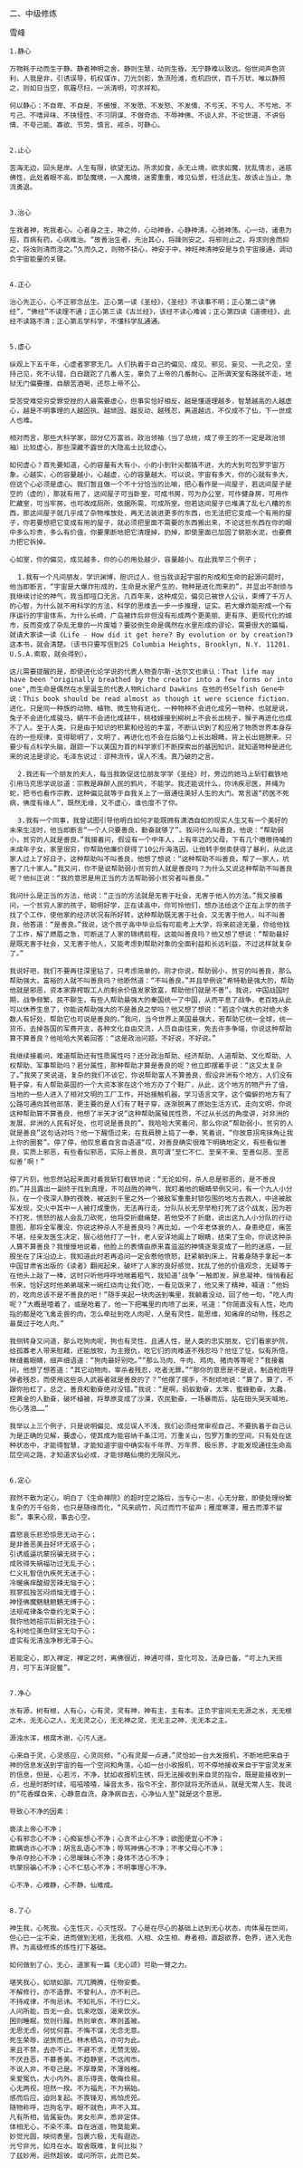 二、中级修炼

雪峰


    1.静心

    万物耗于动而生于静。静者神明之舍。静则生慧，动则生昏。无宁静难以致远。俗世间声色货利，人我是非，引诱误导，机权谋诈，刀光剑影，急流险滩，危机四伏，百千万状，唯以静照之，则如日当空，氛霾尽扫，一派清明，可求祥和。

    何以静心：不自卑、不自是、不傲慢、不发愿、不发怒、不发情、不亏天、不亏人、不亏地、不亏己、不嗜异味、不挟怪性、不习阴谋、不做奇态、不辱神佛、不谈人非、不论世道、不讲俗情、不夸己能、寡欲、节劳、慎言、戒杀，可静心。


    2.止心

    苦海无边，回头是岸。人生有限，欲望无边。所求如食，永无止境，欲求如魔，扰乱情志，迷惑佛性，此处着眼不高，即坠魔境，一入魔境，迷雾重重，难见仙景，枉活此生。故该止当止，急流勇退。


    3.治心

    生我者神，死我者心。心者身之主，神之帅，心动神昏，心静神清，心驰神荡。心一动，诸患为招，百病有药，心病难治。“故善治生者，先治其心，将躁则安之，将邪则止之，将求则舍而抑之，将浊则清而澄之。”久而久之，则物不挠心，神安于中，神旺神清神安是与负宇宙接通，调动负宇宙能量的关键。


    4.正心

    治心先正心，心不正邪念丛生。正心第一读《圣经》，《圣经》不读事不明；正心第二读“佛经”，“佛经”不读理不通；正心第三读《古兰经》，该经不读心难诚；正心第四读《道德经》，此经不读路不清；正心第五学科学，不懂科学乱通通。


    5.虚心

    纵观上下五千年，心虚者寥寥无几。人们执着于自己的偏见、成见、邪见、妄见、一孔之见，坚持己见，死不认错，白白蹉跎了几番人生，辜负了上帝的几番耐心。正所谓天堂有路就不走，地狱无门偏要撞，自酿苦酒喝，还怨上帝不公。

    受苦受难受穷受罪受挫的人最需要虚心，但事实恰好相反，越是懂道理越多，智慧越高的人越虚心，越是不明事理的人越固执、越顽固、越反动、越残忍，离道越远，不仅成不了仙，下一世成人也难。

    相对而言，那些大科学家，部分亿万富翁，政治领袖（当了总统，成了帝王的不一定是政治领袖）比较虚心，那些深藏不露世的大隐高士比较虚心。

    如何虚心？首先要知道，心的容量有大有小，小的小到针尖都插不进，大的大到可包罗宇宙万象。心越实，心的容量越小，心越虚，心的容量越大。可以说，宇宙有多大，你的心就有多大，但这个心必须是虚心。我们暂且做一个不十分恰当的比喻，把心看作是一间屋子，若这间屋子是空的（虚的），那就有用了，这间屋子可当卧室，可成书房，可为办公室，可作健身房，可用作贮藏室，可当牢房，也可改成厕所，依据所需，可成所室。但若这间屋子已堆满了乱七八糟的东西，那这间屋子就几乎成了杂物堆放处，再无法装进更多的东西，也无法把它变成一个有用的屋子，你若要想把它变成有用的屋子，就必须把里面不需要的东西搬出来，不论这些东西在你的眼中多么珍贵，多么有价值，你要果断地把它清理掉，扔掉，即使里面已加固了钢筋水泥，也要费力把它拆掉。

    心如室，你的偏见，成见越多，你的心的用处越少，容量越小。在此我举三个例子；
    
      1.我有一个凡间朋友，学识渊博，胆识过人，但当我谈起宇宙的形成和生命的起源问题时，他当即断言，“宇宙是大爆炸形成的，生命是水里产生的，物种是进化而来的”，并显出不耐烦与我继续讨论的神气，我当即哑口无言。几百年来，这种成见，偏见已被世人公认，束缚了千万人的心智，为什么就不用科学的方法，科学的思维去一步一步推理，证实。若大爆炸能形成一个有序运行的宇宙体系，为什么长崎，广岛被炸后非但没有形成两个更美丽、更有序、更现代化的城市，反而变成了杂乱无章的一片废墟？要驳倒生命是偶然在水里形成的谬论，需要很大的篇幅，就请大家读一读《Life - How did it get here? By evolution or by creation?》这本书，就会清楚。（该书只要写信到25 Columbia Heights, Brooklyn, N.Y. 11201. U.S.A.索取，就会得到）。
    
    这儿需要提醒的是，即使进化论学说的代表人物查尔斯·达尔文也承认：That life may have been "originally breathed by the creator into a few forms or into one",而生命是偶然在水里诞生的代表人物Richard Dawkins 在他的书Selfish Gene中说：This book should be read almost as though it were science fiction. 进化，只是同一种族的动物、植物、微生物有进化，一种物种不会进化成另一物种，也就是说，兔子不会进化成骏马，蜗牛不会进化成耕牛，桃枝嫁接到柳树上不会长出桃子，猴子再进化也成不了人。至于人类，只是由于知识的积累和经验的丰富，不断认识到了和应用了物质世界本身存在的一些规律，变得聪明了，文明了，再进化也不会在后脑勺上长出眼睛，背上长出翅膀来。只要少有点科学头脑，跟踪一下以美国为首的科学家们不断探索出的基因知识，就知道物种是进化来的说法是谬论。毛泽东说过：谬种流传，误人不浅。真乃破的之言。

      2.我还有一个朋友的夫人，每当我敦促这位朋友学学《圣经》时，旁边的她马上斩钉截铁地引用马克思学说驳道：宗教是麻醉人民的鸦片，不能学。我还能说什么，你讳疾忌医，井绳为蛇，把书也看作宗教，这种偏见就等于自我关上了一扇通往美好人生的大门。常言道“药医不死病，佛度有缘人”，既然无缘，又不虚心，谁也度不了你。

      3.我有一个同事，我曾试图引导他明白如何才能既拥有潇洒自如的现实人生又有一个美好的未来生活时，他当即断言“一个人只要善良，勤奋就够了”。我问什么叫善良，他说：“帮助弱小，贫穷的人就是善良。”我接着问，假设有一个中年人，上有年迈的父母，下有几个嗷嗷待哺的未成年子女，家里很穷，你帮助他廉价获得了10公斤海洛因，让他转手倒卖获得了暴利，从此这家人过上了好日子，这种帮助叫不叫善良，他想了想说：“这种帮助不叫善良，帮了一家人，坑害了几十家人。”我又问，你不是说帮助弱小贫穷的人就是善良吗？为什么又说这种帮助不叫善良呢？他纠正说：“我的意思是用正当的方法帮助弱小贫穷者叫善良。”

    我问什么是正当的方法，他说：“正当的方法就是无害于社会，无害于他人的方法。”我又接着问，一个贫穷人家的孩子，聪明好学，正在读高中，你可怜他们，想办法给这个正在上学的孩子找了个工作，使他家的经济状况有所好转，这种帮助既无害于社会，又无害于他人，叫不叫善良，他答道：“是善良。”我说，这个孩子高中毕业后有可能考上大学，将来前途无量，你给他找了工作，解了燃眉之急，可断送了人家的锦绣前程，这能叫善良吗？他又想了想说：“帮助最好是既无害于社会，又无害于他人，又能考虑到帮助对象的全面利益和长远利益，不过这样就复杂了。”
    
    我说好吧，我们不要再往深里钻了，只考虑简单的，刚才你说，帮助弱小，贫穷的叫善良，那么帮助强大，富裕的人就不叫善良吗？他断然道：“不叫善良。”并且举例说“希特勒是强大的，帮助他就是邪恶，资本家靠榨取工人的剩余价值发家致富，帮助他们就是不善”。我说，中国战国时期，战争频繁，民不聊生，有些人帮助最强大的秦国统一了中国，从而平息了战争，老百姓从此可以休养生息了，你能说帮助强大的不是善良之举吗？他又想了想说：“若这个强大的对绝大多数人有好处，帮助它也可说是善良的。”我问，当今世界上美国最强大，若帮助它统一全球，统一货币，去掉各国的军费开支，各种文化自由交流，人员自由往来，免去许多争端，你说这种帮助算不算善良？他哈哈大笑着回答：“这是政治问题，不好说，不好说。”
    
    我继续接着问，难道帮助还有性质属性吗？还分政治帮助、经济帮助、人道帮助、文化帮助、人权帮助、军事帮助吗？若分属性，那种帮助才算是善良的呢？他立即摆着手说：“这又太复杂了。”我笑了笑说道，复杂的我们不谈它，你说帮助富人不算善良，假设非洲有个地方，人们没有鞋子穿，有人帮助英国的一个大资本家在这个地方办了个鞋厂，从此，这个地方的物产升了值，当地的一些人进入了相对文明的工厂工作，开始接触机器，学习语言文字，这个偏僻的地方有了公路可通向其他部落，更主要的是人们有了鞋子穿，逐渐脱离了原始生活方式，走向文明，你说这种帮助算不算善良，他想了半天才说“这种帮助属殖民性质，不过从长远的角度讲，对非洲的发展，非洲的人民有好处，也可说是善良的”。我哈哈大笑着问，那么你说“帮助弱小，贫穷的人就是善良”这句话对吗？他一下醒悟过来，在我肩膀上捣了一拳，笑着说，“你故意拐弯抹角让我上你的圈套”。停了停，他叹息着自言自语道“哎，对善良确实很难下明确地定义，有些看似善良，实质上邪恶，有些看似邪恶，实际上善良，真可谓‘至仁不仁、至亲不亲、至善似恶、至恶似善’啊！”

    停了片刻，他忽然站起来面对着我斩钉截铁地说：“无论如何，杀人总是邪恶的，是不善良的。”并且露出一副终于找到真理，不可战胜的神气，我盯着他的眼睛举例又问，有一个九人小分队，在一个夜深人静的夜晚，被送到千里之外一个被敌军重重封锁包围的地方去救人，中途被敌军发现，交火中其中一人被打成重伤，无法再行走，分队队长无奈举枪打死了这个战友，因为若不打死，愤怒的敌人会乱刀砍死，他将受折磨痛楚，若他受不了折磨，说出这九人小分队的行动意图，那将全军覆没，你说这种杀人不是善良吗？再比如，一个年老体衰的人，身患绝症，痛苦不堪，经亲友医生决定，狠心给他打了一针，老人安详地阖上了眼睛，结束了生命，你说这种杀人算不算善良？我慢慢地说着，他脸上的表情由原来喜滋滋的神情逐渐变成了一脸的迷惑，一屁股坐在了床沿边上，我知道此时若再追问一定会惹他愤怒，赶紧躺到床上，背着身随手拿起一本中国甘肃省出版的《读者》翻阅起来，破坏了人家的良好感觉，扰乱了他的价值观念，无疑等于在他头上敲了一棒，这时只听他呼呼地喘着粗气，我知道‘战争’一触即发，屏息凝神，悄悄看起书来，恰好这时他弟弟端来一碗红烧肉让我们吃，一看见饭来了，他又来了精神，喊道：“他妈的，吃肉总该不是不善良的吧！”随手夹起一块肉送到嘴里，我躺着没动，回了他一句，“吃人肉呢？”大概是噎着了，或是呛着了，他一下把嘴里的肉喷了出来，吼道：“你简直没有人性，吃肉指的都是吃飞禽走兽的肉，怎么牵扯到吃人肉呢，人是有灵性，能思维，知痛痒的动物，残忍之最莫过于吃人肉。”
    
    我侧转身又问道，那么吃狗肉呢，狗也有灵性，且通人性，是人类的忠实朋友，它们看家护院，给孤寡老人带来慰藉，还能放牧，为主报仇，吃它们的肉难道不残忍吗？他怔了怔，似有所悟，眯缝着眼睛，细声细语道：“狗肉最好别吃。”“那么马肉、牛肉、鸡肉、猪肉等等呢？”我接着问，他想了想答道：“其它动物肉，宰杀者残忍，吃者无罪。”“那你的意思是不是说，制造枪炮导弹者残忍，而使用这些杀人武器者就是善良的了？”他摆了摆手，不耐烦地说：“算了，算了，不跟你抬杠了，总之，善良和勤奋绝对没错。”我说：“是啊，蚂蚁勤奋，太笨，蜜蜂勤奋，太蠢，挖黄金的人勤奋，破坏植被，将草原变成了沙漠，农民勤奋，一场暴雨后，站在田头哭天喊地，伤心落泪……”

    我举以上三个例子，只是说明偏见、成见误人不浅，我们必须经常审视自己，不要执着于自己认为是正确的见解，要虚心，使其成为能容纳千条江河，万重关山，包罗万象的空间，只有处在这种状态中，才能得智慧，才能知道宇宙中确实有千年界、万年界、极乐界，才能发现通往生命高层空间之路，才知道求仙必成，才能领略仙境的无限风光。


    6.定心

    寂然不散为定心。明白了《生命禅院》的超时空之路后，当专心一志，心无分散，即使处理纷繁复杂的万千俗务，也只是随缘而化，“风来疏竹，风过而竹不留声；雁度寒潭，雁去而潭不留影”。事来心现，事去心空。

    喜怒哀乐悲恐惊思无动于心；
    是非善恶美丑好坏无惑于心；
    引诱威逼坑蒙拐骗无挠于心；
    成败得失祸福功过无乱于心；
    仁义礼智信仇疾死无迷于心；
    冷暖痛痒酸甜苦辣无恼于心；
    寂寥孤独苦闷烦恼无缠于心；
    神怪佛魔魑魅魍魉无缚于心；
    法规戒律条令章约无束于心；
    我你他她祖宗后嗣无挂于心；
    名利地位美色财宝无勾于心；
    虚实有无清浊净秽无滞于心。

    若能定心，即入禅定，禅定之时，离佛很近，神通可得，变化可及，法身已备，“可上九天揽月，可下五洋捉鳖”。


    7.净心

    水有源，树有根，人有心，心有灵，灵有神，神有主，主有本。正负宇宙间无无源之水，无无根之木，无无心之人，无无灵之心，无无神之灵，无无主之神，无无本之主。

    源浊水浑，根腐木谢，心污人迷。

    心来自于灵，心灵感应，心灵同频，“心有灵犀一点通，”灵恰如一台大发报机，不断地把来自于神的信息发送到宇宙的每一个空间和角落，心如一台小收报机，可不停地接收来自于宇宙灵发来的信息，但是，心若污，不净，犹如收报机生锈，将无法接收到来自灵的指令，既是能接收到一点，也是时断时续，嗞嗞喳喳，噪音太多，指令不全，那你就将无所适从，就是无常人生。我说的“花香蝶自来，心静意自流，身净病自去，心净仙人至”就是这个意思。

    导致心不净的因素：

    亵渎上帝心不净；
    心有邪念心不净；心痴妄想心不净；心贪不止心不净；欲图便宜心不净；
    欺瞒诡诈心不净；胡言乱语心不净；辱骂神佛心不净；不孝父母心不净；
    争杀夺抢心不净；心思暧昧心不净；身体不洁心不净；
    坑蒙拐骗心不净；心不仁慈心不净；不明事理心不净。

    心不净，心难静，心不静，仙难成。


    8.了心

    神生我，心死我。心生性灭，心灭性现。了心是在尽心的基础上达到无心状态，肉体虽在世间，但心已一尘不染，进而做到无相，无我相、人相、众生相、寿者相，直超欲界，色界，进入无色界。为高级修炼的炼性打下基础。

    如何做到了心，无心，道家有一篇《无心颂》可助一臂之力。

    堪笑我心，如顽如鄙。兀兀腾腾，任物安委。
    不解修行，亦不造罪。不曾利人，亦不利己。
    不持戒律，不徇忌讳。不知礼乐，不行仁义。
    人问所能，百无一会。饥来吃饭，渴来饮水。
    困则睡眠，觉则行履。热则单衣，寒则盖被。
    无思无虑，何忧何喜。不悔不谋，无念无意。
    死生荣辱，逆旅而已。林木栖鸟，亦可为此。
    来且不禁，去亦不止。不避不求，无赞无毁。
    不厌丑恶，不慕善美。不趋静室，不远闹市。
    不说人非，不夸己是。不厚尊荣，不薄贱稚。
    亲爱冤仇，大小内外。哀乐得丧，敬侮俭易。
    心无两视，坦然一揆。不为福先，不为祸始。
    感而后应，迫则复起。不畏锋刃，焉怕虎兕。
    随物称呼，岂拘名字。眼不就色，声不入耳。
    凡有所相，皆属妄伪。男女形声，悉非定体。
    体相无心，不染不滞。自在逍遥，物莫能累。
    妙觉光圆，映彻表里。包裹六极，无有遐迩。
    光兮非光，如月在水。取舍既难，复何比拟？
    了兹妙用，迥然超彼。或问所宗，此而已矣。



